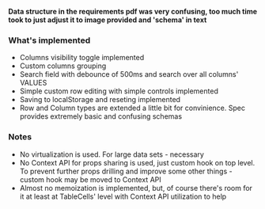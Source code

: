 **Data structure in the requirements pdf was very confusing, too much time took to just adjust it to image provided and 'schema' in text**

### What's implemented

* Columns visibility toggle implemented
* Custom columns grouping
* Search field with debounce of 500ms and search over all columns' VALUES
* Simple custom row editing with simple controls implemented
* Saving to localStorage and reseting implemented
* Row and Column types are extended a little bit for convinience. Spec provides extremely basic and confusing schemas

### Notes

* No virtualization is used. For large data sets - necessary
* No Context API for props sharing is used, just custom hook on top level. To prevent further props drilling and improve some other things - custom hook may be moved to Context API
* Almost no memoization is implemented, but, of course there's room for it at least at TableCells' level with Context API utilization to help
